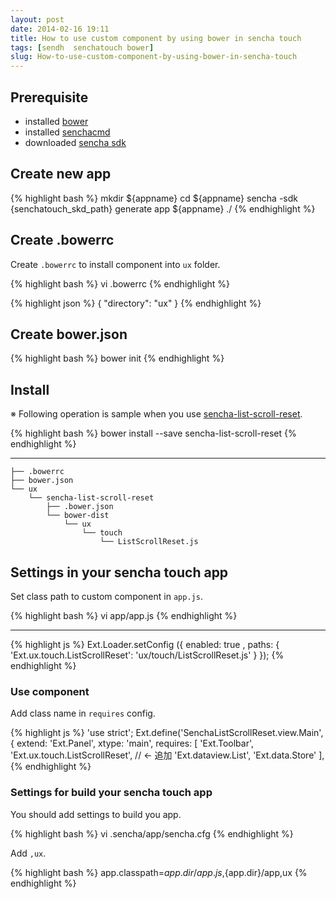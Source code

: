 ```yaml
---
layout: post
date: 2014-02-16 19:11
title: How to use custom component by using bower in sencha touch
tags: [sendh  senchatouch bower]
slug: How-to-use-custom-component-by-using-bower-in-sencha-touch
---
```


## Prerequisite

* installed [bower](http://bower.io/)
* installed [senchacmd](http://www.sencha.com/products/sencha-cmd/download)
* downloaded [sencha sdk](http://www.sencha.com/products/touch/)

## Create new app

{% highlight bash %}
mkdir ${appname}
cd ${appname}
sencha -sdk {senchatouch_skd_path} generate app ${appname} ./
{% endhighlight %}


## Create .bowerrc

Create `.bowerrc` to install component into `ux` folder.

{% highlight bash %}
vi .bowerrc
{% endhighlight %}

{% highlight json %}
	{
 	 	"directory": "ux"
	}
{% endhighlight %}


## Create bower.json

{% highlight bash %}
bower init
{% endhighlight %}


## Install

※ Following operation is sample when you use [sencha-list-scroll-reset](https://github.com/kashiro/sencha-list-scroll-reset).


{% highlight bash %}
	bower install --save sencha-list-scroll-reset
{% endhighlight %}

---


    ├── .bowerrc
    ├── bower.json
    └── ux
        └── sencha-list-scroll-reset
            ├── .bower.json
            └── bower-dist
                └── ux
                    └── touch
                        └── ListScrollReset.js


## Settings in your sencha touch app

Set class path to custom component in `app.js`.

{% highlight bash %}
vi app/app.js
{% endhighlight %}
	
---


{% highlight js %}
Ext.Loader.setConfig ({
    enabled: true ,
    paths: {
        'Ext.ux.touch.ListScrollReset': 'ux/touch/ListScrollReset.js'
    }
});
{% endhighlight %}

### Use component

Add class name in `requires` config.


{% highlight js %}
'use strict';
Ext.define('SenchaListScrollReset.view.Main', {
    extend: 'Ext.Panel',
    xtype: 'main',
    requires: [
        'Ext.Toolbar',
        'Ext.ux.touch.ListScrollReset', // ← 追加
        'Ext.dataview.List',
        'Ext.data.Store'
    ],
{% endhighlight %}


### Settings for build your sencha touch app

You should add settings to build you app.


{% highlight bash %}
vi .sencha/app/sencha.cfg
{% endhighlight %}


Add `,ux`.

{% highlight bash %}
app.classpath=${app.dir}/app.js,${app.dir}/app,ux
{% endhighlight %}
